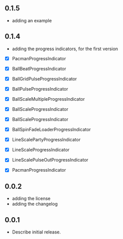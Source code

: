 
## 0.1.5
- adding an example

## 0.1.4

- adding the progress indicators, for the first version
- [x] PacmanProgressIndicator
- [x] BallBeatProgressIndicator
- [x] BallGridPulseProgressIndicator
- [x] BallPulseProgressIndicator
- [x] BallScaleMultipleProgressIndicator
- [x] BallScaleProgressIndicator
- [x] BallScaleProgressIndicator
- [x] BallSpinFadeLoaderProgressIndicator
- [x] LineScalePartyProgressIndicator
- [x] LineScaleProgressIndicator
- [x] LineScalePulseOutProgressIndicator
- [x] PacmanProgressIndicator


## 0.0.2

- adding the license
- adding the changelog

## 0.0.1

- Describe initial release.



